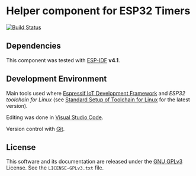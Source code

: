# Helper component for ESP32 Timers

[![Build Status](https://travis-ci.com/CalinRadoni/ESP32Timers.svg?branch=main)](https://travis-ci.com/CalinRadoni/ESP32Timers)

## Dependencies

This component was tested with [ESP-IDF](https://github.com/espressif/esp-idf) **v4.1**.

## Development Environment

Main tools used where [Espressif IoT Development Framework](https://github.com/espressif/esp-idf) and *ESP32 toolchain for Linux*
(see [Standard Setup of Toolchain for Linux](https://github.com/espressif/esp-idf/blob/master/docs/get-started/linux-setup.rst)
for the latest version).

Editing was done in [Visual Studio Code](https://code.visualstudio.com).

Version control with [Git](https://git-scm.com).

## License

This software and its documentation are released under the [GNU GPLv3](http://www.gnu.org/licenses/gpl-3.0.html) License. See the `LICENSE-GPLv3.txt` file.
